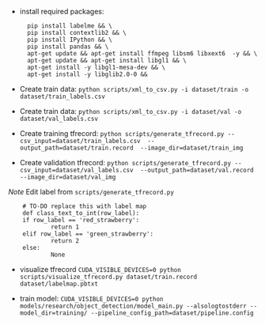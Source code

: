 - install required packages: 

        pip install labelme && \
        pip install contextlib2 && \
        pip install IPython && \
        pip install pandas && \
        apt-get update && apt-get install ffmpeg libsm6 libxext6  -y && \
        apt-get update && apt-get install libgl1 && \
        apt-get install -y libgl1-mesa-dev && \
        apt-get install -y libglib2.0-0 &&

- Create train data: `python scripts/xml_to_csv.py -i dataset/train -o dataset/train_labels.csv`

- Create train data: `python scripts/xml_to_csv.py -i dataset/val -o dataset/val_labels.csv`

- Create training tfrecord: `python scripts/generate_tfrecord.py --csv_input=dataset/train_labels.csv  --output_path=dataset/train.record  --image_dir=dataset/train_img`

- Create validation tfrecord: `python scripts/generate_tfrecord.py --csv_input=dataset/val_labels.csv  --output_path=dataset/val.record  --image_dir=dataset/val_img`

*Note* Edit label from `scripts/generate_tfrecord.py`

        # TO-DO replace this with label map
        def class_text_to_int(row_label):
        if row_label == 'red_strawberry':
                return 1
        elif row_label == 'green_strawberry':
                return 2
        else:
                None

- visualize tfrecord `CUDA_VISIBLE_DEVICES=0 python scripts/visualize_tfrecord.py dataset/train.record dataset/labelmap.pbtxt`

- train model: `CUDA_VISIBLE_DEVICES=0 python models/research/object_detection/model_main.py --alsologtostderr --model_dir=training/ --pipeline_config_path=dataset/pipeline.config`